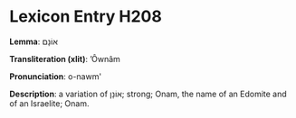 # Lexicon Entry H208

**Lemma**: אוֹנָם

**Transliteration (xlit)**: ʼÔwnâm

**Pronunciation**: o-nawm'

**Description**:
a variation of אוֹנָן; strong; Onam, the name of an Edomite and of an Israelite; Onam.

